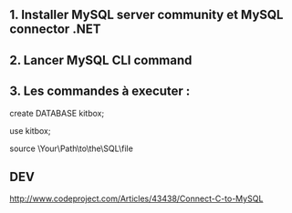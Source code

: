 ## 1. Installer MySQL server community et MySQL connector .NET

## 2. Lancer MySQL CLI command

## 3. Les commandes à executer :

  create DATABASE kitbox;
  
  use kitbox;
  
  source \Your\Path\to\the\SQL\file
  
  
  ## DEV
  
  http://www.codeproject.com/Articles/43438/Connect-C-to-MySQL
  
  
